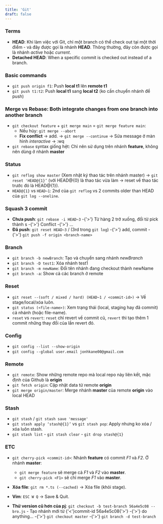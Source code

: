 ```yaml
---
title: 'Git'
draft: false
---
```


### Terms

- **HEAD**: Khi làm việc với Git, chỉ một branch có thể check out tại một thời điểm - và đây được gọi là nhánh **HEAD**. Thông thường, đây còn được gọi là nhánh _active_ hoặc _current_.
- **Detached HEAD**: When a specific commit is checked out instead of a branch.

### Basic commands

- `git push origin f1`: Push **local t1** lên **remote t1**
- `git push t1:t2`: Push **local t1** sang **local t2** (ko cần chuyển nhánh để push)

### Merge vs Rebase: Both integrate changes from one branch into another branch

- `git checkout feature` + `git merge main` = `git merge feature main`:
  - Nếu hủy: `git merge --abort`
  - **Fix conflict** -> add. -> `git merge --continue` -> Sửa message ở màn hình _interactive_ -> :wq
- `git rebase` syntax giống hệt: Chỉ nên sử dụng trên nhánh **feature**, không nên dùng ở nhánh **master**

### Status

- `git reflog show master` (Xem nhật ký thao tác trên nhánh master) → `git reset 'HEAD@{1}’` (với HEAD@{0} là thao tác vừa làm → reset về thao tác trước đó là HEAD@{1}).
- `HEAD@{1}` vs `HEAD~1`: 2nd của `git reflog` vs 2 commits older than HEAD của `git log --oneline`.

### Squash 3 commit

- **Chưa push**: `git rebase -i HEAD~3` -{'>'} Từ hàng 2 trở xuống, đổi từ pick thành s -{'>'} Conflict -{'>'} ...
- **Đã push**: `git reset HEAD~3` / (3rd trong `git log`) -{'>'} add, commit -{'>'} `git push -f origin <branch-name>`

### Branch

- `git branch -b newBranch`: Tạo và chuyển sang nhánh _newBranch_
- `git branch -D test1`: Xóa nhánh test1
- `git branch -m newName`: Đổi tên nhánh đang checkout thành newName
- `git branch -a`: Show cả các branch ở remote

### Reset

- `git reset --(soft / mixed / hard) (HEAD~1 / <commit-id>)` -> Về stage/local/xóa luôn.
- `git status (<file-name>)`: Xem trạng thái (local, staging hay đã commit) cả nhánh (hoặc file-name).
- `reset` vs `revert`: `reset` chỉ revert về commit cũ, `revert` thì tạo thêm 1 commit những thay đổi của lần revert đó.

### Config

- `git config --list --show-origin`
- `git config --global user.email jonhkane00@gmail.com`

### Remote

- `git remote`: Show những remote repo mà local repo này liên kết, mặc định của Github là **origin**
- `git fetch origin`: Cập nhật data từ remote **origin**
- `git merge origin/master`: Merge nhánh **master** của remote **origin** vào local HEAD

### Stash

- `git stash` / `git stash save 'message'`
- `git stash apply ‘stash@{1}’` vs `git stash pop`: Apply nhưng ko xóa / xóa luôn stash.
- `git stash list` - `git stash clear` - `git drop stash@{1}`

### ETC

- `git cherry-pick <commit-id>`: Nhánh **feature** có commit _F1_ và _F2_. Ở nhánh **master**:

  - `git merge feature` sẽ merge cả _F1_ và _F2_ vào **master**.
  - `git cherry-pick <F1>` sẽ chỉ merge _F1_ vào **master**.

- **Xóa file**: `git rm *.ts (--cached)` -> Xóa file (khỏi stage).

- **Vim**: `ESC W Q` → Save & Quit.

- **Thử version cũ hơn của pj**: `git checkout -b test-branch 56a4e5c08 --bro.js` - Tạo nhánh mới từ {'<'}commit-id 56a4e5c08{'>'} -{'>'} do anything... -{'>'} `git checkout master` -{'>'} `git branch -d test-branch`
